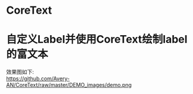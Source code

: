 # CoreText

自定义Label并使用CoreText绘制label的富文本
======================================

效果图如下: <br>
https://github.com/Avery-AN/CoreText/raw/master/DEMO_images/demo.png



